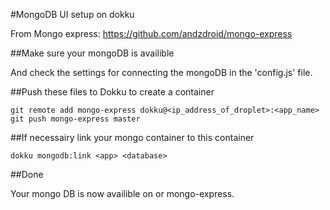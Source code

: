 #MongoDB UI setup on dokku

From Mongo express: https://github.com/andzdroid/mongo-express

##Make sure your mongoDB is availible

And check the settings for connecting the mongoDB in the 'config.js' file.

##Push these files to Dokku to create a container

```shell
git remote add mongo-express dokku@<ip_address_of_droplet>:<app_name>
git push mongo-express master
```

##If necessairy link your mongo container to this container

```shell
dokku mongodb:link <app> <database>
```

##Done

Your mongo DB is now availible on or mongo-express.